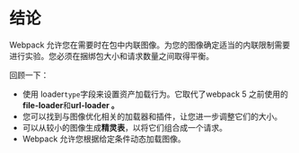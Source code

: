 # 结论

Webpack 允许您在需要时在包中内联图像。为您的图像确定适当的内联限制需要进行实验。您必须在捆绑包大小和请求数量之间取得平衡。

回顾一下：

- 使用 loader`type`字段来设置资产加载行为。它取代了webpack 5 之前使用的**file-loader**和**url-loader 。**
- 您可以找到与图像优化相关的加载器和插件，让您进一步调整它们的大小。
- 可以从较小的图像生成**精灵表**，以将它们组合成一个请求。
- Webpack 允许您根据给定条件动态加载图像。